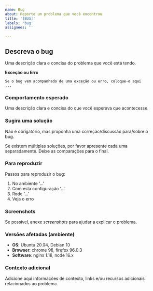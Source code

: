 ```yaml
---
name: Bug
about: Reporte um problema que você encontrou
title: '[BUG]'
labels: 'bug'
assignees: ''

---
```


<!-- Primeiro verifique se o problema já não foi reportado -->

<!-- Por favor use esse template apenas para reporte de problemas -->

<!-- Se possível preencha todas as partes do template. -->

## Descreva o bug

Uma descrição clara e concisa do problema que você está tendo.

**Exceção ou Erro**

```
Se o bug vem acompanhado de uma exceção ou erro, coloque-o aqui
...
```

### Comportamento esperado

Uma descrição clara e concisa do que você esperava que acontecesse.

### Sugira uma solução

Não é obrigatório, mas proponha uma correção/discussão para/sobre o bug.

Se existem múltiplas soluções, por favor apresente cada uma separadamente.
Deixe as comparações para o final.

### Para reproduzir

Passos para reproduzir o bug:

1. No ambiente '...'
2. Com esta configuração '...'
3. Rode '...'
4. Veja o erro

### Screenshots

Se possível, anexe _screenshots_ para ajudar a explicar o problema.

### Versões afetadas (ambiente)

- **OS**: Ubuntu 20.04, Debian 10
- **Browser**: chrome 98, firefox 96.0.3
- **Software**: nginx 1.18, node 16.x

### Contexto adicional

Adicione aqui informações de contexto, links e/ou recursos adicionais relacionados ao problema.
